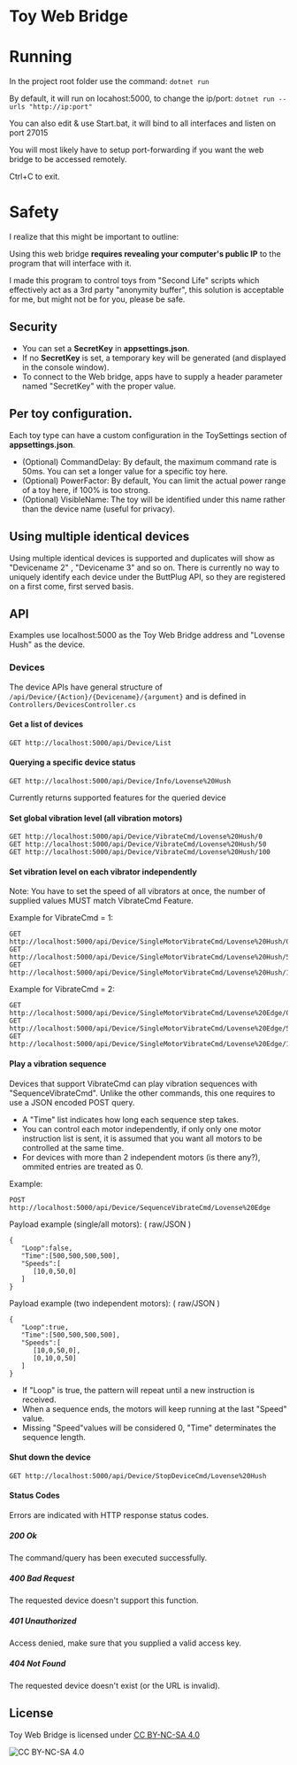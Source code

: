 # Toy Web Bridge

# Running
In the project root folder use the command:
```dotnet run```

By default, it will run on locahost:5000, to change the ip/port:
```dotnet run --urls "http://ip:port"```

You can also edit & use Start.bat, it will bind to all interfaces and listen on port 27015

You will most likely have to setup port-forwarding if you want the web bridge to be accessed remotely.

Ctrl+C to exit.

# Safety
I realize that this might be important to outline:

Using this web bridge **requires revealing your computer's public IP** to the program that will interface with it.

I made this program to control toys from "Second Life" scripts which effectively act as a 3rd party "anonymity buffer", this solution is acceptable for me, but might not be for you, please be safe.

## Security
* You can set a **SecretKey** in **appsettings.json**.
* If no **SecretKey** is set, a temporary key will be generated (and displayed in the console window).
* To connect to the Web bridge, apps have to supply a header parameter named "SecretKey" with the proper value.

## Per toy configuration.
Each toy type can have a custom configuration in the ToySettings section of **appsettings.json**.
* (Optional) CommandDelay: By default, the maximum command rate is 50ms. You can set a longer value for a specific toy here.
* (Optional) PowerFactor: By default, You can limit the actual power range of a toy here, if 100% is too strong.
* (Optional) VisibleName: The toy will be identified under this name rather than the device name (useful for privacy).

## Using multiple identical devices
Using multiple identical devices is supported and duplicates will show as "Devicename 2" , "Devicename 3" and so on.
There is currently no way to uniquely identify each device under the ButtPlug API, so they are registered on a first come, first served basis.

## API
Examples use localhost:5000 as the Toy Web Bridge address and "Lovense Hush" as the device.

### Devices
The device APIs have general structure of `/api/Device/{Action}/{Devicename}/{argument}`
and is defined in `Controllers/DevicesController.cs`

#### Get a list of devices
```
GET http://localhost:5000/api/Device/List
```

#### Querying a specific device status
```
GET http://localhost:5000/api/Device/Info/Lovense%20Hush
```
Currently returns supported features for the queried device

#### Set global vibration level (all vibration motors)
```
GET http://localhost:5000/api/Device/VibrateCmd/Lovense%20Hush/0
GET http://localhost:5000/api/Device/VibrateCmd/Lovense%20Hush/50
GET http://localhost:5000/api/Device/VibrateCmd/Lovense%20Hush/100
```

#### Set vibration level on each vibrator independently
Note: You have to set the speed of all vibrators at once, the number of supplied values MUST match VibrateCmd Feature.

Example for VibrateCmd = 1:
```
GET http://localhost:5000/api/Device/SingleMotorVibrateCmd/Lovense%20Hush/0
GET http://localhost:5000/api/Device/SingleMotorVibrateCmd/Lovense%20Hush/50
GET http://localhost:5000/api/Device/SingleMotorVibrateCmd/Lovense%20Hush/100
```

Example for VibrateCmd = 2:
```
GET http://localhost:5000/api/Device/SingleMotorVibrateCmd/Lovense%20Edge/0,100
GET http://localhost:5000/api/Device/SingleMotorVibrateCmd/Lovense%20Edge/50,50
GET http://localhost:5000/api/Device/SingleMotorVibrateCmd/Lovense%20Edge/100,0
```

#### Play a vibration sequence
Devices that support VibrateCmd can play vibration sequences with "SequenceVibrateCmd".
Unlike the other commands, this one requires to use a JSON encoded POST query.

* A "Time" list indicates how long each sequence step takes.
* You can control each motor independently, if only only one motor instruction list is sent,
it is assumed that you want all motors to be controlled at the same time.
* For devices with more than 2 independent motors (is there any?), ommited entries are treated as 0.

Example:
```
POST http://localhost:5000/api/Device/SequenceVibrateCmd/Lovense%20Edge
```
Payload example (single/all motors): ( raw/JSON )
```
{
   "Loop":false,
   "Time":[500,500,500,500],
   "Speeds":[
      [10,0,50,0]
   ]
}
```
Payload example (two independent motors): ( raw/JSON )
```
{
   "Loop":true,
   "Time":[500,500,500,500],
   "Speeds":[
      [10,0,50,0],
      [0,10,0,50]
   ]
}
```
* If "Loop" is true, the pattern will repeat until a new instruction is received.
* When a sequence ends, the motors will keep running at the last "Speed" value.
* Missing "Speed"values will be considered 0, "Time" determinates the sequence length.

#### Shut down the device
```
GET http://localhost:5000/api/Device/StopDeviceCmd/Lovense%20Hush
```

#### Status Codes
Errors are indicated with HTTP response status codes.

##### 200 Ok
The command/query has been executed successfully.

##### 400 Bad Request
The requested device doesn't support this function.

##### 401 Unauthorized
Access denied, make sure that you supplied a valid access key.

##### 404 Not Found
The requested device doesn't exist (or the URL is invalid).

## License

Toy Web Bridge is licensed under [CC BY-NC-SA 4.0](https://creativecommons.org/licenses/by-nc-sa/4.0/)

![CC BY-NC-SA 4.0](https://i.imgur.com/BlZ8chD.png)
